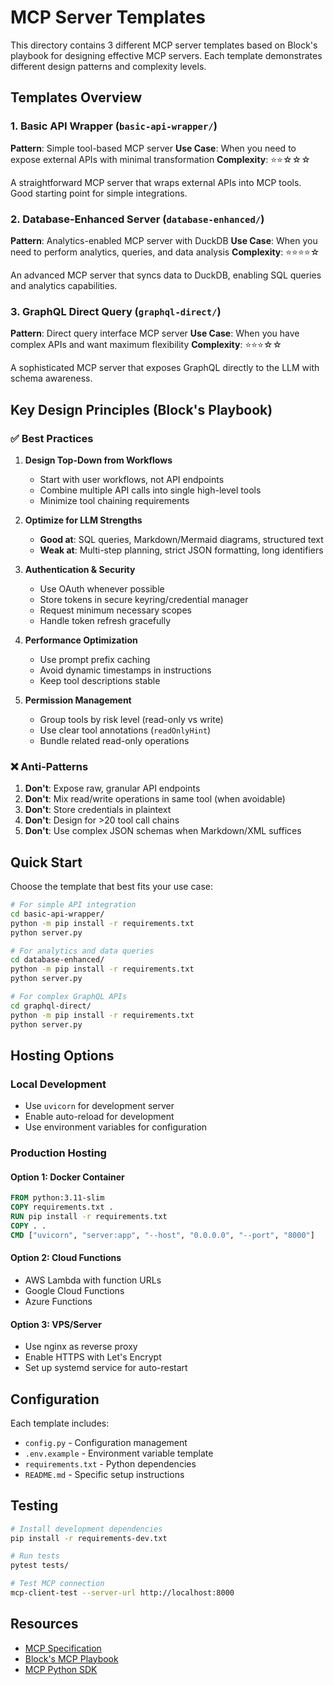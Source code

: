 # MCP Server Templates

This directory contains 3 different MCP server templates based on Block's playbook for designing effective MCP servers. Each template demonstrates different design patterns and complexity levels.

## Templates Overview

### 1. Basic API Wrapper (`basic-api-wrapper/`)
**Pattern**: Simple tool-based MCP server
**Use Case**: When you need to expose external APIs with minimal transformation
**Complexity**: ⭐⭐☆☆☆

A straightforward MCP server that wraps external APIs into MCP tools. Good starting point for simple integrations.

### 2. Database-Enhanced Server (`database-enhanced/`)
**Pattern**: Analytics-enabled MCP server with DuckDB
**Use Case**: When you need to perform analytics, queries, and data analysis
**Complexity**: ⭐⭐⭐⭐☆

An advanced MCP server that syncs data to DuckDB, enabling SQL queries and analytics capabilities.

### 3. GraphQL Direct Query (`graphql-direct/`)
**Pattern**: Direct query interface MCP server
**Use Case**: When you have complex APIs and want maximum flexibility
**Complexity**: ⭐⭐⭐☆☆

A sophisticated MCP server that exposes GraphQL directly to the LLM with schema awareness.

## Key Design Principles (Block's Playbook)

### ✅ Best Practices

1. **Design Top-Down from Workflows**
   - Start with user workflows, not API endpoints
   - Combine multiple API calls into single high-level tools
   - Minimize tool chaining requirements

2. **Optimize for LLM Strengths**
   - **Good at**: SQL queries, Markdown/Mermaid diagrams, structured text
   - **Weak at**: Multi-step planning, strict JSON formatting, long identifiers

3. **Authentication & Security**
   - Use OAuth whenever possible
   - Store tokens in secure keyring/credential manager
   - Request minimum necessary scopes
   - Handle token refresh gracefully

4. **Performance Optimization**
   - Use prompt prefix caching
   - Avoid dynamic timestamps in instructions
   - Keep tool descriptions stable

5. **Permission Management**
   - Group tools by risk level (read-only vs write)
   - Use clear tool annotations (`readOnlyHint`)
   - Bundle related read-only operations

### ❌ Anti-Patterns

1. **Don't**: Expose raw, granular API endpoints
2. **Don't**: Mix read/write operations in same tool (when avoidable)
3. **Don't**: Store credentials in plaintext
4. **Don't**: Design for >20 tool call chains
5. **Don't**: Use complex JSON schemas when Markdown/XML suffices

## Quick Start

Choose the template that best fits your use case:

```bash
# For simple API integration
cd basic-api-wrapper/
python -m pip install -r requirements.txt
python server.py

# For analytics and data queries
cd database-enhanced/
python -m pip install -r requirements.txt
python server.py

# For complex GraphQL APIs
cd graphql-direct/
python -m pip install -r requirements.txt
python server.py
```

## Hosting Options

### Local Development
- Use `uvicorn` for development server
- Enable auto-reload for development
- Use environment variables for configuration

### Production Hosting

#### Option 1: Docker Container
```dockerfile
FROM python:3.11-slim
COPY requirements.txt .
RUN pip install -r requirements.txt
COPY . .
CMD ["uvicorn", "server:app", "--host", "0.0.0.0", "--port", "8000"]
```

#### Option 2: Cloud Functions
- AWS Lambda with function URLs
- Google Cloud Functions
- Azure Functions

#### Option 3: VPS/Server
- Use nginx as reverse proxy
- Enable HTTPS with Let's Encrypt
- Set up systemd service for auto-restart

## Configuration

Each template includes:
- `config.py` - Configuration management
- `.env.example` - Environment variable template
- `requirements.txt` - Python dependencies
- `README.md` - Specific setup instructions

## Testing

```bash
# Install development dependencies
pip install -r requirements-dev.txt

# Run tests
pytest tests/

# Test MCP connection
mcp-client-test --server-url http://localhost:8000
```

## Resources

- [MCP Specification](https://spec.modelcontextprotocol.io/)
- [Block's MCP Playbook](https://block.xyz/posts/blocks-playbook-for-designing-mcp-servers)
- [MCP Python SDK](https://github.com/modelcontextprotocol/python-sdk) 